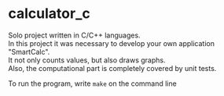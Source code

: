 # calculator_c

Solo project written in C/C++ languages.\
In this project it was necessary to develop your own application "SmartCalc".\
It not only counts values, but also draws graphs. \
Also, the computational part is completely covered by unit tests.

To run the program, write `make` on the command line
